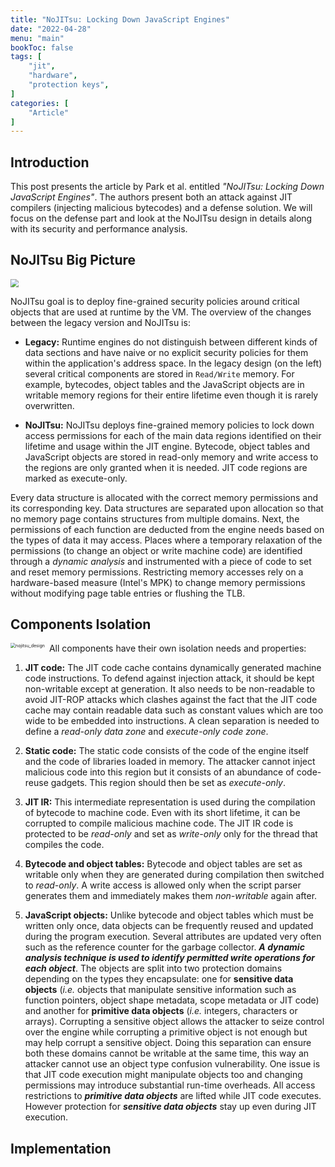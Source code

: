 ```yaml
---
title: "NoJITsu: Locking Down JavaScript Engines"
date: "2022-04-28"
menu: "main"
bookToc: false
tags: [
    "jit",
    "hardware",
    "protection keys",
]
categories: [
    "Article"
]
---
```


## Introduction

This post presents the article by Park et al. entitled *"NoJITsu: Locking Down JavaScript Engines"*. The authors present both an attack against JIT compilers (injecting malicious bytecodes) and a defense solution. We will focus on the defense part and look at the NoJITsu design in details along with its security and performance analysis.



## NoJITsu Big Picture

<img src="/home/quentin/Desktop/Blog/Posts/img/nojitsu_processes.png" style="zoom:80%;" />

NoJITsu goal is to deploy fine-grained security policies around critical objects that are used at runtime by the VM. The overview of the changes between the legacy version and NoJITsu is:

- **Legacy:** Runtime engines do not distinguish between different kinds of data sections and have naive or no explicit security policies for them within the application's address space. In the legacy design (on the left) several critical components are stored in `Read/Write` memory. For example, bytecodes, object tables and the JavaScript objects are in writable memory regions for their entire lifetime even though it is rarely overwritten.

- **NoJITsu:** NoJITsu deploys fine-grained memory policies to lock down access permissions for each of the main data regions identified on their lifetime and usage within the JIT engine. Bytecode, object tables and JavaScript objects are stored in read-only memory and write access to the regions are only granted when it is needed. JIT code regions are marked as execute-only.

Every data structure is allocated with the correct memory permissions and its corresponding key. Data structures are separated upon allocation so that no memory page contains structures from multiple domains. Next, the permissions of each function are deducted from the engine needs based on the types of data it may access. Places where a temporary relaxation of the permissions (to change an object or write machine code) are identified through a *dynamic analysis* and instrumented with a piece of code to set and reset memory permissions. Restricting memory accesses rely on a hardware-based measure (Intel's MPK) to change memory permissions without modifying page table entries or flushing the TLB.



## Components Isolation

<img src="/home/quentin/Desktop/Blog/Posts/img/nojitsu_design.png" alt="nojitsu_design" style="zoom:50%;  float: left;  margin-right: 1em;" /> All components have their own isolation needs and properties:

1.  **JIT code:** The JIT code cache contains dynamically generated machine code instructions. To defend against injection attack, it should be kept non-writable except at generation. It also needs to be non-readable to avoid JIT-ROP attacks which clashes against the fact that the JIT code cache may contain readable data such as constant values which are too wide to be embedded into instructions. A clean separation is needed to define a *read-only data zone* and *execute-only code zone*.

2. **Static code:**  The static code consists of the code of the engine itself and the code of libraries loaded in memory. The attacker cannot inject malicious code into this region but it consists of an abundance of code-reuse gadgets. This region should then be set as *execute-only*.

3. **JIT IR:** This intermediate representation is used during the compilation of bytecode to machine code. Even with its short lifetime, it can be corrupted to compile malicious machine code. The JIT IR code is protected to be *read-only* and set as *write-only* only for the thread that compiles the code.



4. **Bytecode and object tables:** Bytecode and object tables are set as writable only when they are generated during compilation then switched to *read-only*. A write access is allowed only when the script parser generates them and immediately makes them *non-writable* again after.

5. **JavaScript objects:** Unlike bytecode and object tables which must be written only once, data objects can be frequently reused and updated during the program execution. Several attributes are updated very often such as the reference counter for the garbage collector. ***A dynamic analysis technique is used to identify permitted write operations for each object***. The objects are split into two protection domains depending on the types they encapsulate: one for **sensitive data objects** (*i.e.* objects that manipulate sensitive information such as function pointers, object shape metadata, scope metadata or JIT code) and another for **primitive data objects** (*i.e.* integers, characters or arrays). Corrupting a sensitive object allows the attacker to seize control over the engine while corrupting a primitive object is not enough but may help corrupt a sensitive object. Doing this separation can ensure both these domains cannot be writable at the same time, this way an attacker cannot use an object type confusion vulnerability. One issue is that JIT code execution might manipulate objects too and changing permissions may introduce substantial run-time overheads. All access restrictions to ***primitive data objects*** are lifted while JIT code executes. However protection for ***sensitive data objects*** stay up even during JIT execution.



## Implementation
